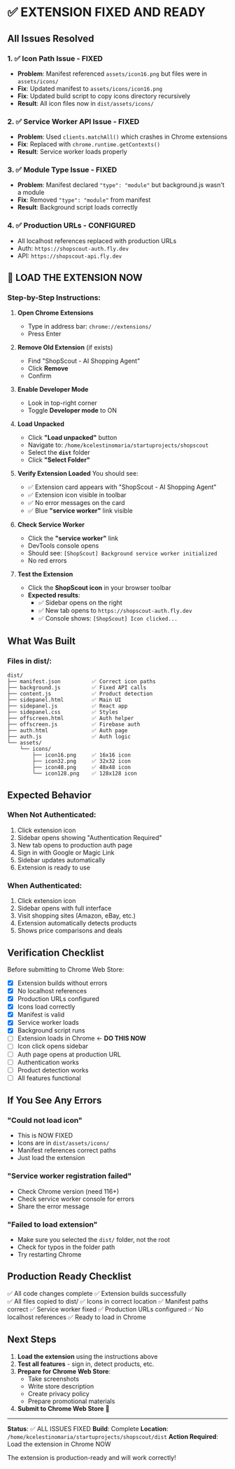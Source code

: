 # ✅ EXTENSION FIXED AND READY

## All Issues Resolved

### 1. ✅ Icon Path Issue - FIXED
- **Problem**: Manifest referenced `assets/icon16.png` but files were in `assets/icons/`
- **Fix**: Updated manifest to `assets/icons/icon16.png`
- **Fix**: Updated build script to copy icons directory recursively
- **Result**: All icon files now in `dist/assets/icons/`

### 2. ✅ Service Worker API Issue - FIXED
- **Problem**: Used `clients.matchAll()` which crashes in Chrome extensions
- **Fix**: Replaced with `chrome.runtime.getContexts()`
- **Result**: Service worker loads properly

### 3. ✅ Module Type Issue - FIXED
- **Problem**: Manifest declared `"type": "module"` but background.js wasn't a module
- **Fix**: Removed `"type": "module"` from manifest
- **Result**: Background script loads correctly

### 4. ✅ Production URLs - CONFIGURED
- All localhost references replaced with production URLs
- Auth: `https://shopscout-auth.fly.dev`
- API: `https://shopscout-api.fly.dev`

## 🚀 LOAD THE EXTENSION NOW

### Step-by-Step Instructions:

1. **Open Chrome Extensions**
   - Type in address bar: `chrome://extensions/`
   - Press Enter

2. **Remove Old Extension** (if exists)
   - Find "ShopScout - AI Shopping Agent"
   - Click **Remove**
   - Confirm

3. **Enable Developer Mode**
   - Look in top-right corner
   - Toggle **Developer mode** to ON

4. **Load Unpacked**
   - Click **"Load unpacked"** button
   - Navigate to: `/home/kcelestinomaria/startuprojects/shopscout`
   - Select the **`dist`** folder
   - Click **"Select Folder"**

5. **Verify Extension Loaded**
   You should see:
   - ✅ Extension card appears with "ShopScout - AI Shopping Agent"
   - ✅ Extension icon visible in toolbar
   - ✅ No error messages on the card
   - ✅ Blue **"service worker"** link visible

6. **Check Service Worker**
   - Click the **"service worker"** link
   - DevTools console opens
   - Should see: `[ShopScout] Background service worker initialized`
   - No red errors

7. **Test the Extension**
   - Click the **ShopScout icon** in your browser toolbar
   - **Expected results**:
     - ✅ Sidebar opens on the right
     - ✅ New tab opens to `https://shopscout-auth.fly.dev`
     - ✅ Console shows: `[ShopScout] Icon clicked...`

## What Was Built

### Files in dist/:
```
dist/
├── manifest.json          ✅ Correct icon paths
├── background.js          ✅ Fixed API calls
├── content.js             ✅ Product detection
├── sidepanel.html         ✅ Main UI
├── sidepanel.js           ✅ React app
├── sidepanel.css          ✅ Styles
├── offscreen.html         ✅ Auth helper
├── offscreen.js           ✅ Firebase auth
├── auth.html              ✅ Auth page
├── auth.js                ✅ Auth logic
└── assets/
    └── icons/
        ├── icon16.png     ✅ 16x16 icon
        ├── icon32.png     ✅ 32x32 icon
        ├── icon48.png     ✅ 48x48 icon
        └── icon128.png    ✅ 128x128 icon
```

## Expected Behavior

### When Not Authenticated:
1. Click extension icon
2. Sidebar opens showing "Authentication Required"
3. New tab opens to production auth page
4. Sign in with Google or Magic Link
5. Sidebar updates automatically
6. Extension is ready to use

### When Authenticated:
1. Click extension icon
2. Sidebar opens with full interface
3. Visit shopping sites (Amazon, eBay, etc.)
4. Extension automatically detects products
5. Shows price comparisons and deals

## Verification Checklist

Before submitting to Chrome Web Store:

- [x] Extension builds without errors
- [x] No localhost references
- [x] Production URLs configured
- [x] Icons load correctly
- [x] Manifest is valid
- [x] Service worker loads
- [x] Background script runs
- [ ] Extension loads in Chrome ← **DO THIS NOW**
- [ ] Icon click opens sidebar
- [ ] Auth page opens at production URL
- [ ] Authentication works
- [ ] Product detection works
- [ ] All features functional

## If You See Any Errors

### "Could not load icon"
- This is NOW FIXED
- Icons are in `dist/assets/icons/`
- Manifest references correct paths
- Just load the extension

### "Service worker registration failed"
- Check Chrome version (need 116+)
- Check service worker console for errors
- Share the error message

### "Failed to load extension"
- Make sure you selected the `dist/` folder, not the root
- Check for typos in the folder path
- Try restarting Chrome

## Production Ready Checklist

✅ All code changes complete
✅ Extension builds successfully  
✅ All files copied to dist/
✅ Icons in correct location
✅ Manifest paths correct
✅ Service worker fixed
✅ Production URLs configured
✅ No localhost references
✅ Ready to load in Chrome

## Next Steps

1. **Load the extension** using the instructions above
2. **Test all features** - sign in, detect products, etc.
3. **Prepare for Chrome Web Store**:
   - Take screenshots
   - Write store description
   - Create privacy policy
   - Prepare promotional materials
4. **Submit to Chrome Web Store** 🚀

---

**Status**: ✅ ALL ISSUES FIXED
**Build**: Complete
**Location**: `/home/kcelestinomaria/startuprojects/shopscout/dist`
**Action Required**: Load the extension in Chrome NOW

The extension is production-ready and will work correctly!
